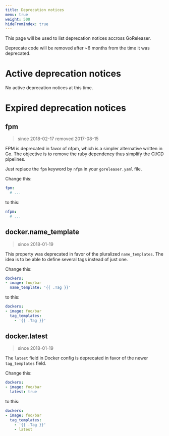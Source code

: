 ```yaml
---
title: Deprecation notices
menu: true
weight: 500
hideFromIndex: true
---
```


This page will be used to list deprecation notices accross GoReleaser.

Deprecate code will be removed after ~6 months from the time it was deprecated.

# Active deprecation notices

No active deprecation notices at this time.

<!--

Template for new deprecations:

## property

> since yyyy-mm-dd

Description.

Change this:

```yaml
```

to this:

```yaml
```

 -->

# Expired deprecation notices

## fpm

> since 2018-02-17
> removed 2017-08-15

FPM is deprecated in favor of nfpm, which is a simpler alternative written
in Go. The objective is to remove the ruby dependency thus simplify the
CI/CD pipelines.

Just replace the `fpm` keyword by `nfpm` in your `goreleaser.yaml` file.

Change this:

```yaml
fpm:
  # ...
```

to this:

```yaml
nfpm:
  # ...
```

## docker.name_template

> since 2018-01-19

This property was deprecated in favor of the pluralized `name_templates`.
The idea is to be able to define several tags instead of just one.

Change this:

```yaml
dockers:
- image: foo/bar
  name_template: '{{ .Tag }}'
```

to this:

```yaml
dockers:
- image: foo/bar
  tag_templates:
    - '{{ .Tag }}'
```

## docker.latest

> since 2018-01-19

The `latest` field in Docker config is deprecated in favor of the newer
`tag_templates` field.

Change this:

```yaml
dockers:
- image: foo/bar
  latest: true
```

to this:

```yaml
dockers:
- image: foo/bar
  tag_templates:
    - '{{ .Tag }}'
    - latest
```
